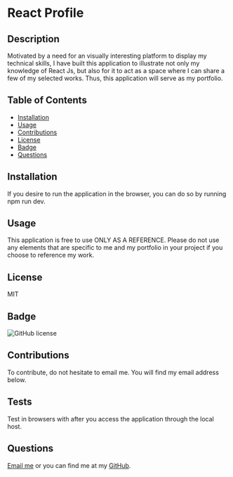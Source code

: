 # React Profile

## Description

Motivated by a need for an visually interesting platform to display my technical skills, I have built this application to illustrate not only my knowledge of React Js, but also for it to act as a space where I can share a few of my selected works.
Thus, this application will serve as my portfolio.

## Table of Contents

- [Installation](#installation)
- [Usage](#usage)
- [Contributions](#contributions)
- [License](#license)
- [Badge](#badge)
- [Questions](#questions)

## Installation

If you desire to run the application in the browser, you can do so by running npm run dev.


## Usage
 This application is free to use ONLY AS A REFERENCE. Please do not use any elements that are specific to me and my portfolio in your project if you choose to reference my work. 

## License

MIT

## Badge
![GitHub license](https://img.shields.io/badge/MIT-license-pink)

## Contributions

To contribute, do not hesitate to email me. You will find my email address below.

## Tests

Test in browsers with after you access the application through the local host.

## Questions 

[Email me](mailto:raheemsenegal@outlook.com) or you can find me at my [GitHub](github.com/raheem-senegal).
